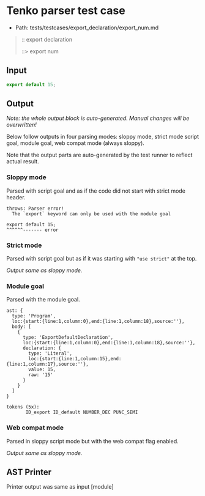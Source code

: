 # Tenko parser test case

- Path: tests/testcases/export_declaration/export_num.md

> :: export declaration
>
> ::> export num

## Input

`````js
export default 15;
`````

## Output

_Note: the whole output block is auto-generated. Manual changes will be overwritten!_

Below follow outputs in four parsing modes: sloppy mode, strict mode script goal, module goal, web compat mode (always sloppy).

Note that the output parts are auto-generated by the test runner to reflect actual result.

### Sloppy mode

Parsed with script goal and as if the code did not start with strict mode header.

`````
throws: Parser error!
  The `export` keyword can only be used with the module goal

export default 15;
^^^^^^------- error
`````

### Strict mode

Parsed with script goal but as if it was starting with `"use strict"` at the top.

_Output same as sloppy mode._

### Module goal

Parsed with the module goal.

`````
ast: {
  type: 'Program',
  loc:{start:{line:1,column:0},end:{line:1,column:18},source:''},
  body: [
    {
      type: 'ExportDefaultDeclaration',
      loc:{start:{line:1,column:0},end:{line:1,column:18},source:''},
      declaration: {
        type: 'Literal',
        loc:{start:{line:1,column:15},end:{line:1,column:17},source:''},
        value: 15,
        raw: '15'
      }
    }
  ]
}

tokens (5x):
       ID_export ID_default NUMBER_DEC PUNC_SEMI
`````


### Web compat mode

Parsed in sloppy script mode but with the web compat flag enabled.

_Output same as sloppy mode._

## AST Printer

Printer output was same as input [module]
